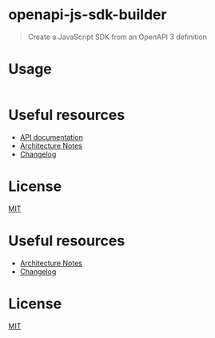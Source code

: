 <!--
# This file is automatically generated by a
# `metapak` module. Do NOT change it in
# place, your changes would be overriden.
-->


# openapi-js-sdk-builder
> Create a JavaScript SDK from an OpenAPI 3 definition



[//]: # (::contents:start)

# Usage

```js

```

[//]: # (::contents:end)

# Useful resources
- [API documentation](./API.md)
- [Architecture Notes](./ARCHITECTURE.md)
- [Changelog](./CHANGELOG.md)

# License
[MIT](https://github.com/sencrop/openapi-js-sdk-builder/blob/master/LICENSE.md)


[//]: # (::contents:end)

# Useful resources
- [Architecture Notes](./ARCHITECTURE.md)
- [Changelog](./CHANGELOG.md)

# License
[MIT](https://github.com/sencrop/openapi-js-sdk-builder/blob/master/LICENSE.md)
